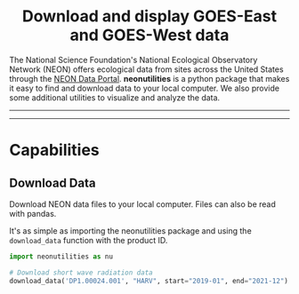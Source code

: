<div
  align="center"
>

<!--
![](https://github.com/blaylockbk/goes2go/blob/main/docs/_static/goes2go_logo_100dpi.png?raw=true)
-->

# Download and display GOES-East and GOES-West data

<!-- Badges -->

<!-- [![](https://img.shields.io/pypi/v/goes2go)](https://pypi.python.org/pypi/goes2go/)
![](https://img.shields.io/github/license/blaylockbk/goes2go) -->

<!--(Badges)-->

</div>

The National Science Foundation's National Ecological Observatory Network (NEON) offers ecological data from sites across the United States through the [NEON Data Portal](https://data.neonscience.org/). **neonutilities** is a python package that makes it easy to find and download data to your local computer. We also provide some additional utilities to visualize and analyze the data.

---

<!-- <br>

# 📔 [GOES-2-go Documentation](https://blaylockbk.github.io/goes2go/_build/html/)

<br> -->

---

# Capabilities

## Download Data

Download NEON data files to your local computer. Files can also be read with pandas.

It's as simple as importing the neonutilities package and using the `download_data` function with the product ID.

```python
import neonutilities as nu

# Download short wave radiation data
download_data('DP1.00024.001', "HARV", start="2019-01", end="2021-12")
```
